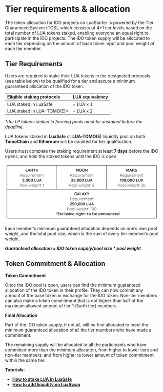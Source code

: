 # Tier requirements & allocation

The token allocation for IDO projects on LuaStarter is powered by the Tier Guaranteed System \(TGS\), which consists of 4+1 tier levels based on the total number of LUA tokens staked, enabling everyone an equal right to participate in the IDO projects. The IDO token supply will be allocated to each tier depending on the amount of base token input and pool weight of each tier member.

## **Tier Requirements**

Users are required to stake their LUA tokens in the designated protocols \(see table below\) to be qualified for a tier and secure a minimum guaranteed allocation of the IDO token. 

| **Eligible staking protocols** | **LUA equivalency** |
| :--- | :--- |
| LUA staked in LuaSafe | = LUA x 1 |
| LUA staked in LUA-TOMO\(E\)\* | = LUA x 2 |

_\*the LP tokens staked in farming pools must be unstaked before the deadline._

LUA tokens staked in **LuaSafe** or **LUA-TOMO\(E\)** liquidity pool on both **TomoChain** and **Ethereum** will be counted for tier qualification. 

Users must complete the staking requirement at least **7 days** before the IDO opens, and hold the staked tokens until the IDO is open. 

![](../../.gitbook/assets/image%20%28110%29.png)

Each member’s minimum guaranteed allocation depends on one’s own pool weight, and the total pool size, which is the sum of every tier member’s pool weight.

_**Guaranteed allocation =  IDO token supply/pool size \* pool weight**_

## **Token Commitment & Allocation**

**Token Commitment**

Once the IDO pool is open, users can find the minimum guaranteed allocation of the IDO token in their profile. They can now commit any amount of the base token in exchange for the IDO token. Non-tier members can also make a token commitment that is not higher than half of the maximum allowed amount of tier 1 \(Earth tier\) members.   


**Final Allocation**

Part of the IDO token supply, if not all, will be first allocated to meet the minimum guaranteed allocation of all the tier members who have made a commitment. 

The remaining supply will be allocated to all the participants who have committed more than the minimum allocation, from higher to lower tiers and non-tier members; and from higher to lower amount of token commitment within the same tier.   


**Tutorials:**

* [**How to stake LUA in LuaSafe**](https://docs.tomochain.com/luaswap/luasafe)
* [**How to add liquidity on LuaSwap**](https://docs.tomochain.com/luaswap/tutorial/how-to-add-remove-liquidity-on-luaswap)


